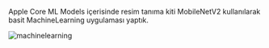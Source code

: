 Apple Core ML Models içerisinde resim tanıma kiti MobileNetV2 kullanılarak basit MachineLearning uygulaması yaptık.

![machinelearning](https://user-images.githubusercontent.com/9142018/88460296-d4004500-cea3-11ea-8ced-36a36fbba83b.gif)
